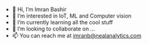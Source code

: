 - 👋 Hi, I’m Imran Bashir
- 👀 I’m interested in IoT, ML and Computer vision
- 🌱 I’m currently learning all the cool stuff
- 💞️ I’m looking to collaborate on ...
- 📫 You can reach me at imranb@nealanalytics.com

<!---
imran-neal/imran-neal is a ✨ special ✨ repository because its `README.md` (this file) appears on your GitHub profile.
You can click the Preview link to take a look at your changes.
--->
